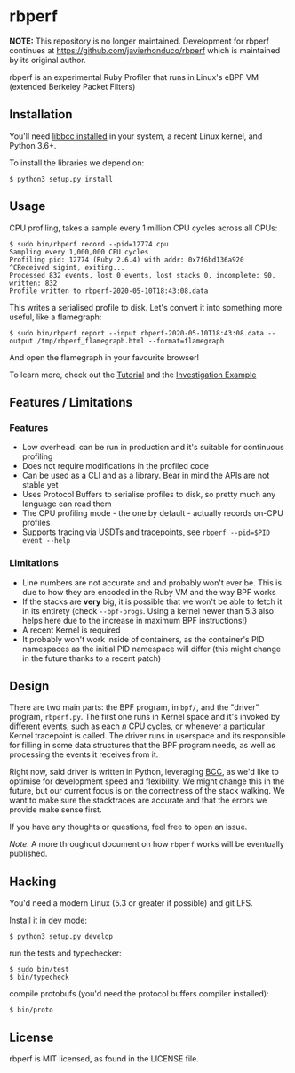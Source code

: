 # rbperf

**NOTE:** This repository is no longer maintained. Development for rbperf continues at https://github.com/javierhonduco/rbperf which is maintained by its original author.

rbperf is an experimental Ruby Profiler that runs in Linux's eBPF VM (extended Berkeley Packet Filters)

## Installation
You'll need [libbcc installed](https://github.com/iovisor/bcc/blob/master/INSTALL.md) in your system, a recent Linux kernel, and Python 3.6+.

To install the libraries we depend on:
```shell
$ python3 setup.py install
```

## Usage
CPU profiling, takes a sample every 1 million CPU cycles across all CPUs:

```shell
$ sudo bin/rbperf record --pid=12774 cpu
Sampling every 1,000,000 CPU cycles
Profiling pid: 12774 (Ruby 2.6.4) with addr: 0x7f6bd136a920
^CReceived sigint, exiting...
Processed 832 events, lost 0 events, lost stacks 0, incomplete: 90, written: 832
Profile written to rbperf-2020-05-10T18:43:08.data
```

This writes a serialised profile to disk. Let's convert it into something more useful, like a flamegraph:
```shell
$ sudo bin/rbperf report --input rbperf-2020-05-10T18:43:08.data --output /tmp/rbperf_flamegraph.html --format=flamegraph
```

And open the flamegraph in your favourite browser!

To learn more, check out the [Tutorial](https://github.com/facebookexperimental/rbperf/blob/master/docs/tutorial.md) and the [Investigation Example](https://github.com/facebookexperimental/rbperf/blob/master/docs/investigation_example.md)

## Features / Limitations

### Features
- Low overhead: can be run in production and it's suitable for continuous profiling
- Does not require modifications in the profiled code
- Can be used as a CLI and as a library. Bear in mind the APIs are not stable yet
- Uses Protocol Buffers to serialise profiles to disk, so pretty much any language can read them
- The CPU profiling mode - the one by default - actually records on-CPU profiles
- Supports tracing via USDTs and tracepoints, see `rbperf --pid=$PID event --help`

### Limitations
- Line numbers are not accurate and and probably won't ever be. This is due to how they are encoded in the Ruby VM and the way BPF works
- If the stacks are **very** big, it is possible that we won't be able to fetch it in its entirety (check `--bpf-progs`. Using a kernel newer than 5.3 also helps here due to the increase in maximum BPF instructions!)
- A recent Kernel is required
- It probably won't work inside of containers, as the container's PID namespaces as the initial PID namespace will differ (this might change in the future thanks to a recent patch)

## Design
There are two main parts: the BPF program, in `bpf/`, and the "driver" program, `rbperf.py`. The first one runs in Kernel space and it's invoked by different events, such as each _n_ CPU cycles, or whenever a particular Kernel tracepoint is called. The driver runs in userspace and its responsible for filling in some data structures that the BPF program needs, as well as processing the events it receives from it.

Right now, said driver is written in Python, leveraging [BCC](https://github.com/iovisor/bcc/), as we'd like to optimise for development speed and flexibility. We might change this in the future, but our current focus is on the correctness of the stack walking. We want to make sure the stacktraces are accurate and that the errors we provide make sense first.

If you have any thoughts or questions, feel free to open an issue.

*Note*: A more throughout document on how `rbperf` works will be eventually published.

## Hacking

You'd need a modern Linux (5.3 or greater if possible) and git LFS.

Install it in dev mode:

```shell
$ python3 setup.py develop
```

run the tests and typechecker:

```shell
$ sudo bin/test
$ bin/typecheck
````

compile protobufs (you'd need the protocol buffers compiler installed):

```shell
$ bin/proto
```

## License
rbperf is MIT licensed, as found in the LICENSE file.
